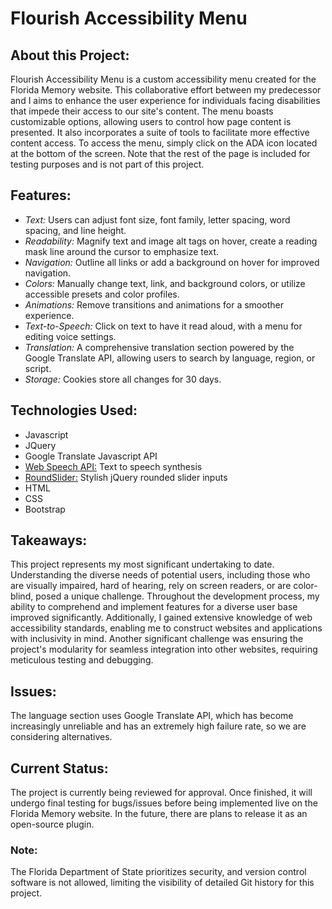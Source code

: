 
<h1>Flourish Accessibility Menu</h1>
<h2>About this Project:</h2>
<p>Flourish Accessibility Menu is a custom accessibility menu created for the Florida Memory website. This collaborative effort between my predecessor and I aims to enhance the user experience for individuals facing disabilities that impede their access to our site's content. The menu boasts customizable options, allowing users to control how page content is presented. It also incorporates a suite of tools to facilitate more effective content access. To access the menu, simply click on the ADA icon located at the bottom of the screen. Note that the rest of the page is included for testing purposes and is not part of this project.</p>
<h2>Features:</h2>
<ul>
  <li><i>Text:</i> Users can adjust font size, font family, letter spacing, word spacing, and line height.</li>
  <li><i>Readability:</i> Magnify text and image alt tags on hover, create a reading mask line around the cursor to emphasize text.</li>
  <li><i>Navigation:</i> Outline all links or add a background on hover for improved navigation.</li>
  <li><i>Colors:</i> Manually change text, link, and background colors, or utilize accessible presets and color profiles.</li>
  <li><i>Animations:</i> Remove transitions and animations for a smoother experience.</li>
  <li><i>Text-to-Speech:</i> Click on text to have it read aloud, with a menu for editing voice settings.</li>
  <li><i>Translation:</i> A comprehensive translation section powered by the Google Translate API, allowing users to search by language, region, or script.</li>
  <li><i>Storage:</i> Cookies store all changes for 30 days.</li>
</ul>
<h2>Technologies Used:</h2>
<ul>
  <li>Javascript</li>
  <li>JQuery</li>
  <li>Google Translate Javascript API</li>
  <li><a href="https://developer.mozilla.org/en-US/docs/Web/API/Web_Speech_API">Web Speech API:</a> Text to speech synthesis</li>
  <li><a href="https://github.com/soundar24/roundSlider">RoundSlider:</a> Stylish jQuery rounded slider inputs</li>
  <li>HTML</li>
  <li>CSS</li>
  <li>Bootstrap</li>
</ul>
<h2>Takeaways:</h2>
<p>This project represents my most significant undertaking to date. Understanding the diverse needs of potential users, including those who are visually impaired, hard of hearing, rely on screen readers, or are color-blind, posed a unique challenge. Throughout the development process, my ability to comprehend and implement features for a diverse user base improved significantly. Additionally, I gained extensive knowledge of web accessibility standards, enabling me to construct websites and applications with inclusivity in mind. Another significant challenge was ensuring the project's modularity for seamless integration into other websites, requiring meticulous testing and debugging.</p>
<h2>Issues:</h2>
<p>The language section uses Google Translate API, which has become increasingly unreliable and has an extremely high failure rate, so we are considering alternatives.</p>
<h2>Current Status:</h2>
<p>The project is currently being reviewed for approval. Once finished, it will undergo final testing for bugs/issues before being implemented live on the Florida Memory website. In the future, there are plans to release it as an open-source plugin.</p>

<h3>Note:</h3>
<p> The Florida Department of State prioritizes security, and version control software is not allowed, limiting the visibility of detailed Git history for this project.</p>

